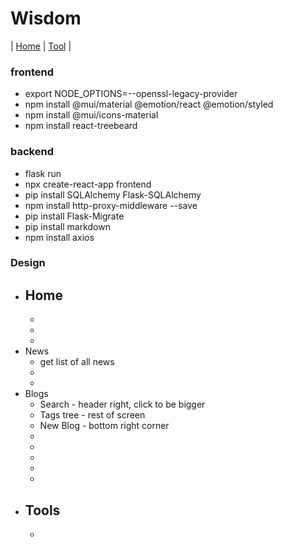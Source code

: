 # Wisdom


| [Home](https://24eric.github.io/Wisdom/) | [Tool](http://localhost:3000/tools) |






### frontend
- export NODE_OPTIONS=--openssl-legacy-provider
- npm install @mui/material @emotion/react @emotion/styled
- npm install @mui/icons-material
- npm install react-treebeard

### backend
- flask run
- npx create-react-app frontend
- pip install SQLAlchemy Flask-SQLAlchemy
- npm install http-proxy-middleware --save
- pip install Flask-Migrate
- pip install markdown
- npm install axios





### Design
- Home
    - 
    - 
    - 
    - 
- News
    - get list of all news
    - 
    - 
- Blogs
    - Search - header right, click to be bigger
    - Tags tree - rest of screen
    - New Blog - bottom right corner
    - 
    - 
    - 
    - 
    - 
- Tools
    - 
    - 
